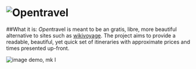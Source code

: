 ![*Open*travel](http://a.pomf.se/kvsslv.png)
==========

##What it is:
*Open*travel is meant to be an gratis, libre, more beautiful alternative to sites such as [wikivoyage](https://en.wikivoyage.org/wiki/Main_Page).  The project aims to provide a readable, beautiful, yet quick set of itineraries with approximate prices and times presented up-front. 

![image demo, mk I](http://a.pomf.se/ygawoc.gif)
